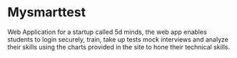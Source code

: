 # Mysmarttest
Web Application for a startup called 5d minds, the web app enables students to login securely, train, take up tests mock interviews and analyze their skills using the charts provided in the site to hone their technical skills.
